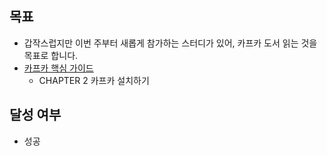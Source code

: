 ## 목표

- 갑작스럽지만 이번 주부터 새롭게 참가하는 스터디가 있어, 카프카 도서 읽는 것을 목표로 합니다.
- [카프카 핵심 가이드](https://product.kyobobook.co.kr/detail/S000201464167)
  - CHAPTER 2 카프카 설치하기

## 달성 여부
-  성공 

